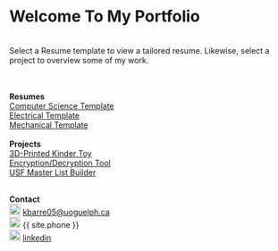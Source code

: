 # Welcome To My Portfolio
<br>
Select a Resume template to view a tailored resume. Likewise, select a project to overview some of my work.



<br> <br>
**Resumes** <br> 
[Computer Science Template](https://githerdone17.github.io/kobes-portfolio/Resumes/Comp_Resume.pdf) <br>
[Electrical Template](https://githerdone17.github.io/kobes-portfolio/Resumes/Electrical_Resume.pdf) <br>
[Mechanical Template](https://githerdone17.github.io/kobes-portfolio/Resumes/Mechanical_Resume.pdf) 
<br> <br>
**Projects** <br>
[3D-Printed Kinder Toy](https://githerdone17.github.io/kobes-portfolio/Projects/Project1) <br>
[Encryption/Decryption Tool](https://githerdone17.github.io/kobes-portfolio/Projects/Project2) <br>
[USF Master List Builder](https://githerdone17.github.io/kobes-portfolio/Projects/Project3)
<br> <br>

**Contact** 
 <br> 
<img src="https://githerdone17.github.io/kobes-portfolio/Images/Email_icon.png" alt="drawing" width="20"/> [kbarre05@uoguelph.ca](mailto:{{site.email}}) <br> 
<img src="https://githerdone17.github.io/kobes-portfolio/Images/Phone_icon.png" alt="drawing" width="20"/> {{ site.phone }}  <br> 
<img src="https://githerdone17.github.io/kobes-portfolio/Images/Linkedin_icon.png" alt="drawing" width="20"/> [linkedin](http://www.linkedin.com/in/kobe-barrette-648071262) 
